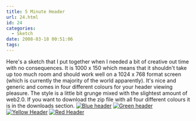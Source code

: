 ```yaml
---
title: 5 Minute Header
url: 24.html
id: 24
categories:
  - Sketch
date: 2008-03-18 00:51:06
tags:
---
```


Here's a sketch that I put together when I needed a bit of creative out time with no consequences. It is 1000 x 150 which means that it shouldn't take up too much room and should work well on a 1024 x 768 format screen (which is currently the majority of the world apparently). It's nice and generic and comes in four different colours for your header viewing pleasure. The style is a little bit grunge mixed with the slightest amount of web2.0. If you want to download the zip file with all four different colours it is in the downloads section. [![Blue header](bheader.jpg)](bheader.jpg) [![Green header](gheader.jpg)](gheader.jpg "Green header") [![Yellow Header](yheader.jpg)](yheader.jpg "Yellow Header") [![Red Header](rheader.jpg)](rheader.jpg "Red Header")